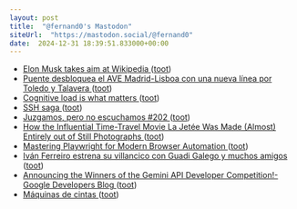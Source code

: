 ```yaml
---
layout: post
title:  "@fernand0's Mastodon"
siteUrl:  "https://mastodon.social/@fernand0"
date:  2024-12-31 18:39:51.833000+00:00
---
```

*  [Elon Musk takes aim at Wikipedia ](https://www.newsweek.com/elon-musk-takes-aim-wikipedia-fund-raising-editing-political-woke-200574) ([toot](https://mastodon.social/@fernand0/113748894798993574))
*  [Puente desbloquea el AVE Madrid-Lisboa con una nueva línea por Toledo y Talavera  ](https://www.eleconomista.es/infraestructuras-servicios/noticias/13150040/12/24/puente-desbloquea-el-ave-madridlisboa-con-una-nueva-linea-por-toledo-y-talavera.html) ([toot](https://mastodon.social/@fernand0/113748692946144618))
*  [Cognitive load is what matters ](https://minds.md/zakirullin/cognitiv) ([toot](https://mastodon.social/@fernand0/113748439021229654))
*  [SSH saga ](https://rednafi.com/misc/ssh_saga) ([toot](https://mastodon.social/@fernand0/113748060666625231))
*  [Juzgamos, pero no escuchamos #202 ](https://mastodon.social/@fernand0/113747655363148012) ([toot](https://mastodon.social/@fernand0/113747655363148012))
*  [How the Influential Time-Travel Movie La Jetée Was Made (Almost) Entirely out of Still Photographs ](https://www.openculture.com/2024/11/how-the-influential-time-travel-movie-la-jetee-was-made-almost-entirely-out-of-still-photographs.html#utm_source=pocket_share) ([toot](https://mastodon.social/@fernand0/113747502718519251))
*  [Mastering Playwright for Modern Browser Automation ](https://thedatascientist.com/playwright-testing-tool) ([toot](https://mastodon.social/@fernand0/113747201752754233))
*  [Iván Ferreiro estrena su villancico con Guadi Galego y muchos amigos ](https://www.mondosonoro.com/noticias-actualidad-musical/ivan-ferreiro-villancico) ([toot](https://mastodon.social/@fernand0/113746970159179817))
*  [Announcing the Winners of the Gemini API Developer Competition!- Google Developers Blog ](https://developers.googleblog.com/en/announcing-the-winners-of-the-gemini-api-developer-competition) ([toot](https://mastodon.social/@fernand0/113746770562913741))
*  [Máquinas de cintas ](https://www.flickr.com/photos/fernand0/54230120471) ([toot](https://mastodon.social/@fernand0/113745832444075279))
